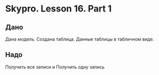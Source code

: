 # Skypro. Lesson 16. Part 1

## Дано

Дана модель. Создана таблица.
Данные таблицы в табличном виде.


## Надо

Получить все записи и Получить одну запись